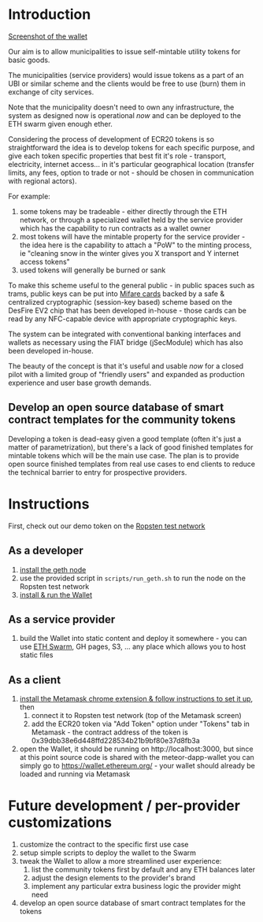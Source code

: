 # Introduction

[Screenshot of the wallet](https://i.imgur.com/AJPtVjf.png)

Our aim is to allow municipalities to issue self-mintable utility tokens for
basic goods.

The municipalities (service providers) would issue tokens as a part of an UBI or similar
scheme and the clients would be free to use (burn) them in exchange of city services.

Note that the municipality doesn't need to own any infrastructure, the system as
designed now is operational *now* and can be deployed to the ETH swarm given enough ether.

Considering the process of development of ECR20 tokens is so straightforward the idea
is to develop tokens for each specific purpose, and give each token specific properties
that best fit it's role - transport, electricity, internet access... in it's particular
geographical location (transfer limits, any fees, option to trade or not - should be
chosen in communication with regional actors).

For example:

1. some tokens may be tradeable - either directly through the ETH network, or through 
a specialized wallet held by the service provider which has the capability to run
contracts as a wallet owner
2. most tokens will have the mintable property for the service provider - the idea 
here is the capability to attach a "PoW" to the minting process, ie "cleaning snow in the 
winter gives you X transport and Y internet access tokens"
3. used tokens will generally be burned or sank

To make this scheme useful to the general public - in public spaces such as trams, public keys can be put into [Mifare cards](https://en.wikipedia.org/wiki/MIFARE)
backed by a safe & centralized cryptographic (session-key based) scheme based on the DesFire EV2 chip
that has been developed in-house - those cards can be read by any NFC-capable device
with appropriate cryptographic keys. 

The system can be integrated with conventional banking interfaces and wallets as necessary using the FIAT bridge (jSecModule) which has also
been developed in-house.

The beauty of the concept is that it's useful and usable *now* for a closed pilot with a
limited group of "friendly users" and expanded as production experience and user base 
growth demands.

## Develop an open source database of smart contract templates for the community tokens

Developing a token is dead-easy given a good template (often it's just
a matter of parametrization), but there's a lack of good finished templates for 
mintable tokens which will be the main use case. The plan is to provide
open source finished templates from real use cases to end clients to reduce the technical 
barrier to entry for prospective providers.

# Instructions

First, check out our demo token on the [Ropsten test network](https://ropsten.etherscan.io/token/0x39dbb38e6d448ffd228534b21b9bf80e37d8fb3a)

## As a developer

1. [install the geth node](https://github.com/ethereum/go-ethereum/wiki/Installation-Instructions-for-Ubuntu)
  1. use the provided script in `scripts/run_geth.sh` to run the node on the Ropsten test network
2. [install & run the Wallet](https://github.com/ethereum/meteor-dapp-wallet/tree/87ccad69413cbdbcde2a3006b9f7ff701767f576)

## As a service provider

1. build the Wallet into static content and deploy it somewhere - you can use [ETH Swarm](https://medium.com/async-la/deploy-your-own-ethereum-blockchain-with-swarm-on-aws-bffc3d4dccc2), GH pages, S3, ... any place which allows you to host static files

## As a client

1. [install the Metamask chrome extension & follow instructions to set it up](https://metamask.io/), then
    1. connect it to Ropsten test network (top of the Metamask screen)
    2. add the ECR20 token via "Add Token" option under "Tokens" tab in Metamask - the contract address of the token is 0x39dbb38e6d448ffd228534b21b9bf80e37d8fb3a
2. open the Wallet, it should be running on http://localhost:3000, but since at this point source code is shared with the meteor-dapp-wallet you can simply go to https://wallet.ethereum.org/ - your wallet should already be loaded and running via Metamask


# Future development / per-provider customizations

1. customize the contract to the specific first use case
2. setup simple scripts to deploy the wallet to the Swarm
3. tweak the Wallet to allow a more streamlined user experience:
    1. list the community tokens first by default and any ETH balances later
    2. adjust the design elements to the provider's brand
    3. implement any particular extra business logic the provider might need
4. develop an open source database of smart contract templates for the tokens